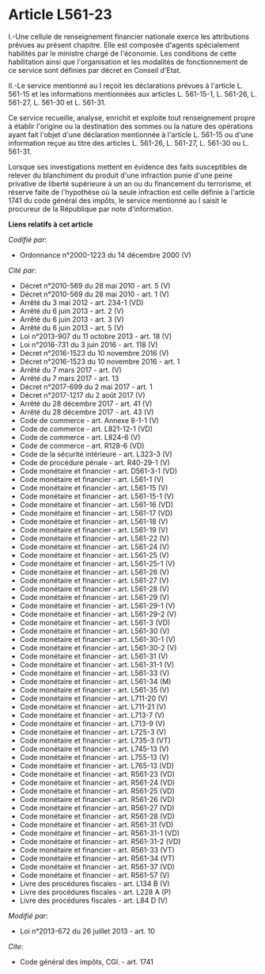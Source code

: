 # Article L561-23

I.-Une cellule de renseignement financier nationale exerce les attributions prévues au présent chapitre. Elle est composée
d'agents spécialement habilités par le ministre chargé de l'économie. Les conditions de cette habilitation ainsi que
l'organisation et les modalités de fonctionnement de ce service sont définies par décret en Conseil d'Etat. 

II.-Le service mentionné au I reçoit les déclarations prévues à l'article L. 561-15 et les informations mentionnées aux
articles L. 561-15-1, L. 561-26, L. 561-27, L. 561-30 et L. 561-31. 

Ce service recueille, analyse, enrichit et exploite tout renseignement propre à établir l'origine ou la destination des
sommes ou la nature des opérations ayant fait l'objet d'une déclaration mentionnée à l'article L. 561-15 ou d'une information
reçue au titre des articles L. 561-26, L. 561-27, L. 561-30 ou L. 561-31. 

Lorsque ses investigations mettent en évidence des faits susceptibles de relever du blanchiment du produit d'une infraction
punie d'une peine privative de liberté supérieure à un an ou du financement du terrorisme, et réserve faite de l'hypothèse où
la seule infraction est celle définie à l'article 1741 du code général des impôts, le service mentionné au I saisit le
procureur de la République par note d'information.

**Liens relatifs à cet article**

_Codifié par_:

  - Ordonnance n°2000-1223 du 14 décembre 2000 (V)

_Cité par_:

  - Décret n°2010-569 du 28 mai 2010 - art. 5 (V)
  - Décret n°2010-569  du 28 mai 2010 - art. 1 (V)
  - Arrêté du 3 mai 2012 - art. 234-1 (VD)
  - Arrêté du 6 juin 2013 - art. 2 (V)
  - Arrêté du 6 juin 2013 - art. 3 (V)
  - Arrêté du 6 juin 2013 - art. 5 (V)
  - Loi n°2013-907 du 11 octobre 2013 - art. 18 (V)
  - Loi n°2016-731 du 3 juin 2016 - art. 118 (V)
  - Décret n°2016-1523 du 10 novembre 2016 (V)
  - Décret n°2016-1523 du 10 novembre 2016 - art. 1
  - Arrêté du 7 mars 2017 - art. (V)
  - Arrêté du 7 mars 2017 - art. 13
  - Décret n°2017-699 du 2 mai 2017 - art. 1
  - Décret n°2017-1217 du 2 août 2017 (V)
  - Arrêté du 28 décembre 2017 - art. 41 (V)
  - Arrêté du 28 décembre 2017 - art. 43 (V)
  - Code de commerce - art. Annexe 8-1-1 (V)
  - Code de commerce - art. L821-12-1 (VD)
  - Code de commerce - art. L824-6 (V)
  - Code de commerce - art. R128-6 (VD)
  - Code de la sécurité intérieure - art. L323-3 (V)
  - Code de procédure pénale - art. R40-29-1 (V)
  - Code monétaire et financier - art. D561-3-1 (VD)
  - Code monétaire et financier - art. L561-1 (V)
  - Code monétaire et financier - art. L561-15 (V)
  - Code monétaire et financier - art. L561-15-1 (V)
  - Code monétaire et financier - art. L561-16 (VD)
  - Code monétaire et financier - art. L561-17 (VD)
  - Code monétaire et financier - art. L561-18 (V)
  - Code monétaire et financier - art. L561-19 (V)
  - Code monétaire et financier - art. L561-22 (V)
  - Code monétaire et financier - art. L561-24 (V)
  - Code monétaire et financier - art. L561-25 (V)
  - Code monétaire et financier - art. L561-25-1 (V)
  - Code monétaire et financier - art. L561-26 (V)
  - Code monétaire et financier - art. L561-27 (V)
  - Code monétaire et financier - art. L561-28 (V)
  - Code monétaire et financier - art. L561-29 (V)
  - Code monétaire et financier - art. L561-29-1 (V)
  - Code monétaire et financier - art. L561-29-2 (V)
  - Code monétaire et financier - art. L561-3 (VD)
  - Code monétaire et financier - art. L561-30 (V)
  - Code monétaire et financier - art. L561-30-1 (V)
  - Code monétaire et financier - art. L561-30-2 (V)
  - Code monétaire et financier - art. L561-31 (V)
  - Code monétaire et financier - art. L561-31-1 (V)
  - Code monétaire et financier - art. L561-33 (V)
  - Code monétaire et financier - art. L561-34 (M)
  - Code monétaire et financier - art. L561-35 (V)
  - Code monétaire et financier - art. L711-20 (V)
  - Code monétaire et financier - art. L711-21 (V)
  - Code monétaire et financier - art. L713-7 (V)
  - Code monétaire et financier - art. L713-9 (V)
  - Code monétaire et financier - art. L725-3 (V)
  - Code monétaire et financier - art. L735-3 (VT)
  - Code monétaire et financier - art. L745-13 (V)
  - Code monétaire et financier - art. L755-13 (V)
  - Code monétaire et financier - art. L765-13 (VD)
  - Code monétaire et financier - art. R561-23 (VD)
  - Code monétaire et financier - art. R561-24 (VD)
  - Code monétaire et financier - art. R561-25 (VD)
  - Code monétaire et financier - art. R561-26 (VD)
  - Code monétaire et financier - art. R561-27 (VD)
  - Code monétaire et financier - art. R561-28 (VD)
  - Code monétaire et financier - art. R561-31 (VD)
  - Code monétaire et financier - art. R561-31-1 (VD)
  - Code monétaire et financier - art. R561-31-2 (VD)
  - Code monétaire et financier - art. R561-33 (VT)
  - Code monétaire et financier - art. R561-34 (VT)
  - Code monétaire et financier - art. R561-37 (VD)
  - Code monétaire et financier - art. R561-57 (V)
  - Livre des procédures fiscales - art. L134 B (V)
  - Livre des procédures fiscales - art. L228 A (P)
  - Livre des procédures fiscales - art. L84 D (V)

_Modifié par_:

  - Loi n°2013-672 du 26 juillet 2013 - art. 10

_Cite_:

  - Code général des impôts, CGI. - art. 1741
